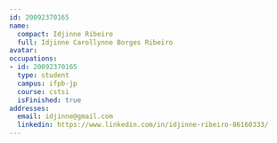 ```yaml
---
id: 20092370165
name:
  compact: Idjinne Ribeiro
  full: Idjinne Carollynne Borges Ribeiro
avatar:
occupations:
- id: 20092370165
  type: student
  campus: ifpb-jp
  course: cstsi
  isFinished: true
addresses:
  email: idjinne@gmail.com
  linkedin: https://www.linkedin.com/in/idjinne-ribeiro-86160333/
---
```

